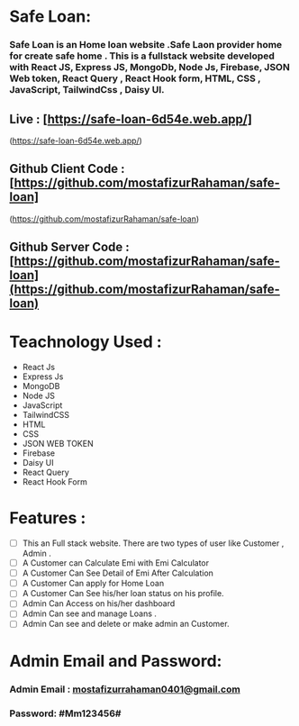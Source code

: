 # Safe Loan: 
### Safe Loan is an Home loan website .Safe Laon provider home for create safe home . This is a fullstack website developed with React JS, Express JS, MongoDb, Node Js, Firebase, JSON Web token, React Query  , React Hook form, HTML, CSS , JavaScript, TailwindCss , Daisy UI. 

## Live : [https://safe-loan-6d54e.web.app/]
(https://safe-loan-6d54e.web.app/)
## Github Client Code : [https://github.com/mostafizurRahaman/safe-loan]
(https://github.com/mostafizurRahaman/safe-loan)
## Github Server Code : [https://github.com/mostafizurRahaman/safe-loan](https://github.com/mostafizurRahaman/safe-loan)


# Teachnology Used : 
 - React Js 
 - Express Js
 - MongoDB  
 - Node JS
 - JavaScript
 - TailwindCSS 
 - HTML 
 - CSS 
 - JSON WEB TOKEN
 - Firebase 
 - Daisy UI
 - React Query
 - React Hook Form
# Features : 
 
- [ ] This an Full stack website. There are two types of user like Customer , Admin . 
- [ ] A Customer can Calculate Emi with Emi Calculator 
- [ ] A Customer Can See Detail of Emi After Calculation 
- [ ] A Customer Can apply for Home Loan 
- [ ] A Customer Can See his/her loan status on his profile. 
- [ ] Admin Can Access on his/her dashboard 
- [ ] Admin Can see and manage Loans . 
- [ ] Admin Can see  and delete or make admin an Customer. 

# Admin Email and Password: 
### Admin Email : mostafizurrahaman0401@gmail.com 
### Password:  #Mm123456#
